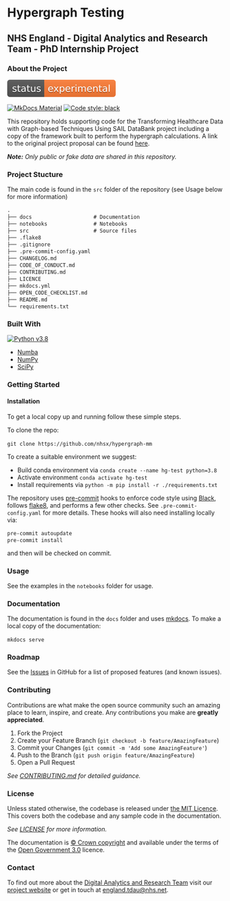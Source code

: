 # Hypergraph Testing
## NHS England -  Digital Analytics and Research Team - PhD Internship Project

### About the Project

[![status: experimental](https://github.com/GIScience/badges/raw/master/status/experimental.svg)](https://github.com/GIScience/badges#experimental)


[![MkDocs Material](https://img.shields.io/badge/style-MkDocs%20Material-darkblue "Markdown Style: MkDocs")](https://squidfunk.github.io/mkdocs-material/reference/)
[![Code style: black](https://img.shields.io/badge/code%20style-black-000000.svg)](https://github.com/psf/black)


This repository holds supporting code for the Transforming Healthcare Data with Graph-based Techniques Using SAIL DataBank project including a copy of the framework built to perform the hypergraph calculations.  A link to the original project proposal can be found [here](https://nhsx.github.io/nhsx-internship-projects/).

_**Note:** Only public or fake data are shared in this repository._

### Project Stucture

The main code is found in the `src` folder of the repository (see Usage below for more information)

```
.
├── docs                    # Documentation
├── notebooks               # Notebooks
├── src                     # Source files
├── .flake8
├── .gitignore
├── .pre-commit-config.yaml
├── CHANGELOG.md
├── CODE_OF_CONDUCT.md
├── CONTRIBUTING.md
├── LICENCE
├── mkdocs.yml
├── OPEN_CODE_CHECKLIST.md
├── README.md
└── requirements.txt
```

### Built With

[![Python v3.8](https://img.shields.io/badge/python-v3.8-blue.svg)](https://www.python.org/downloads/release/python-380/)
- [Numba](https://numba.pydata.org/)
- [NumPy](https://numpy.org/)
- [SciPy](https://scipy.org/)

### Getting Started

#### Installation

To get a local copy up and running follow these simple steps.

To clone the repo:

`git clone https://github.com/nhsx/hypergraph-mm`

To create a suitable environment we suggest:
- Build conda environment via `conda create --name hg-test python=3.8`
- Activate environment `conda activate hg-test`
- Install requirements via `python -m pip install -r ./requirements.txt`

The repository uses [pre-commit](https://pre-commit.com) hooks to enforce code style using [Black](https://github.com/psf/black), follows [flake8](https://github.com/PyCQA/flake8), and performs a few other checks.  See `.pre-commit-config.yaml` for more details. These hooks will also need installing locally via:

```{bash}
pre-commit autoupdate
pre-commit install
```

and then will be checked on commit.

### Usage
See the examples in the `notebooks` folder for usage.

### Documentation
The documentation is found in the `docs` folder and uses [mkdocs](https://www.mkdocs.org/).  To make a local copy of the documentation:

`mkdocs serve`

### Roadmap

See the [Issues](https://github.com/nhsx/hypergraph-mm/issues) in GitHub for a list of proposed features (and known issues).

### Contributing

Contributions are what make the open source community such an amazing place to learn, inspire, and create. Any contributions you make are **greatly appreciated**.

1. Fork the Project
2. Create your Feature Branch (`git checkout -b feature/AmazingFeature`)
3. Commit your Changes (`git commit -m 'Add some AmazingFeature'`)
4. Push to the Branch (`git push origin feature/AmazingFeature`)
5. Open a Pull Request

_See [CONTRIBUTING.md](./CONTRIBUTING.md) for detailed guidance._

### License

Unless stated otherwise, the codebase is released under [the MIT Licence][mit].
This covers both the codebase and any sample code in the documentation.

_See [LICENSE](./LICENSE) for more information._

The documentation is [© Crown copyright][copyright] and available under the terms
of the [Open Government 3.0][ogl] licence.

[mit]: LICENCE
[copyright]: http://www.nationalarchives.gov.uk/information-management/re-using-public-sector-information/uk-government-licensing-framework/crown-copyright/
[ogl]: http://www.nationalarchives.gov.uk/doc/open-government-licence/version/3/

### Contact

To find out more about the [Digital Analytics and Research Team](https://www.nhsx.nhs.uk/key-tools-and-info/nhsx-analytics-unit/) visit our [project website](https://nhsx.github.io/AnalyticsUnit/projects.html) or get in touch at [england.tdau@nhs.net](mailto:england.tdau@nhs.net).

<!-- ### Acknowledgements -->

